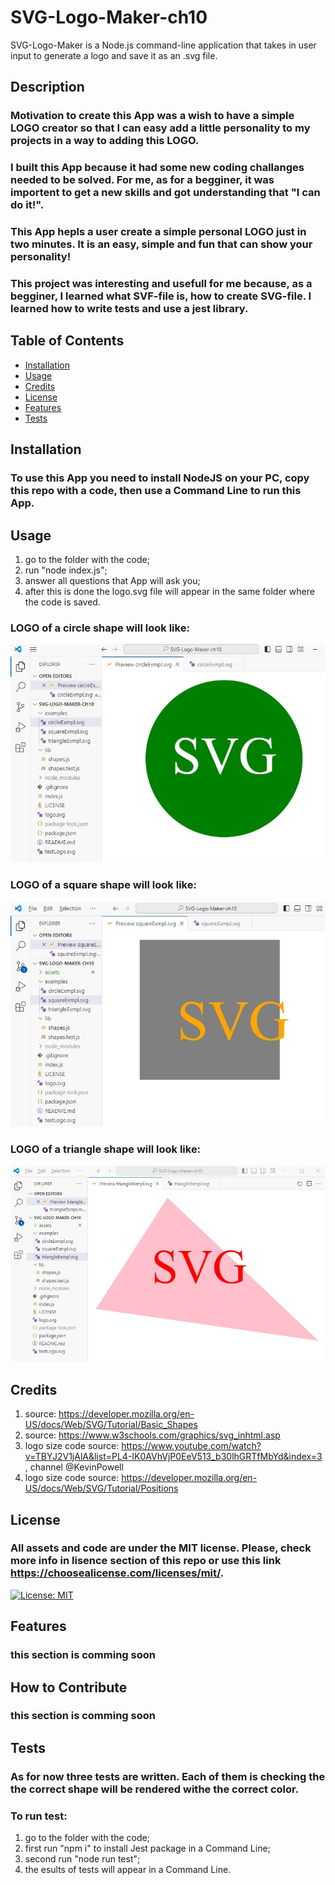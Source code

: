 # SVG-Logo-Maker-ch10
SVG-Logo-Maker is a Node.js command-line application that takes in user input to generate a logo and save it as an .svg file.

## Description
### Motivation to create this App was a wish to have a simple LOGO creator so that I can easy add a little personality to my projects in a way to adding this LOGO.
### I built this App because it had some new coding challanges needed to be solved. For me, as for a begginer, it was importent to get a new skills and got understanding that "I can do it!".
### This App hepls a user create a simple personal LOGO just in two minutes. It is an easy, simple and fun that can show your personality!
### This project was interesting and usefull for me because, as a begginer, I learned what SVF-file is, how to create SVG-file. I learned how to write tests and use a jest library.

## Table of Contents

- [Installation](#installation)
- [Usage](#usage)
- [Credits](#credits)
- [License](#license)
- [Features](#features)
- [Tests](#tests)

## Installation
### To use this App you need to install NodeJS on your PC, copy this repo with a code, then use a Command Line to run this App. 

## Usage
1. go to the folder with the code;
3. run "node index.js";
4. answer all questions that App will ask you;
5. after this is done the logo.svg file will appear in the same folder where the code is saved.

### LOGO of a circle shape will look like:
![LOGO of a circle shape will look like:](https://github.com/MarynaMartseniuk/SVG-Logo-Maker-ch10/blob/main/assets/images/sircleExmpl.jpg)

### LOGO of a square shape will look like:
![LOGO of a square shape will look like:](https://github.com/MarynaMartseniuk/SVG-Logo-Maker-ch10/blob/main/assets/images/squareExmpl.jpg)

### LOGO of a triangle shape will look like:
![LOGO of a triangle shape will look like:](https://github.com/MarynaMartseniuk/SVG-Logo-Maker-ch10/blob/main/assets/images/triangleExmpl.jpg)
   
## Credits
1. source: https://developer.mozilla.org/en-US/docs/Web/SVG/Tutorial/Basic_Shapes
2. source: https://www.w3schools.com/graphics/svg_inhtml.asp
3. logo size code source: https://www.youtube.com/watch?v=TBYJ2V1jAlA&list=PL4-IK0AVhVjP0EeV513_b30lhGRTfMbYd&index=3 , channel @KevinPowell
4. logo size code source: https://developer.mozilla.org/en-US/docs/Web/SVG/Tutorial/Positions

## License
### All assets and code are under the MIT license. Please, check more info in lisence section of this repo or use this link https://choosealicense.com/licenses/mit/.
[![License: MIT](https://img.shields.io/badge/License-MIT-yellow.svg)](https://opensource.org/licenses/MIT)

## Features
### this section is comming soon

## How to Contribute
### this section is comming soon

## Tests
### As for now three tests are written. Each of them is checking the the correct shape will be rendered withe the correct color.
### To run test:
1. go to the folder with the code;
2. first run "npm i" to install Jest package in a Command Line;
3. second run "node run test";
4. the esults of tests will appear in a Command Line.
